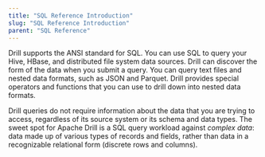```yaml
---
title: "SQL Reference Introduction"
slug: "SQL Reference Introduction"
parent: "SQL Reference"
---
```

Drill supports the ANSI standard for SQL. You can use SQL to query your Hive,
HBase, and distributed file system data sources. Drill can discover the form
of the data when you submit a query. You can query text files and nested data
formats, such as JSON and Parquet. Drill provides special operators and
functions that you can use to drill down into nested data formats.

Drill queries do not require information about the data that you are trying to
access, regardless of its source system or its schema and data types. The
sweet spot for Apache Drill is a SQL query workload against *complex data*:
data made up of various types of records and fields, rather than data in a
recognizable relational form (discrete rows and columns).

